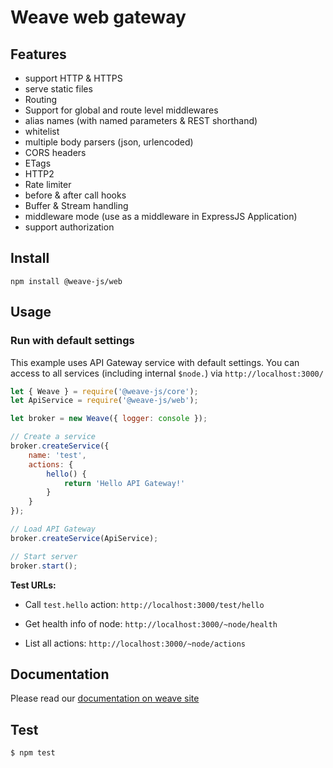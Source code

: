 # Weave web gateway


## Features
* support HTTP & HTTPS
* serve static files
* Routing
* Support for global and route level middlewares
* alias names (with named parameters & REST shorthand)
* whitelist
* multiple body parsers (json, urlencoded)
* CORS headers
* ETags
* HTTP2
* Rate limiter
* before & after call hooks
* Buffer & Stream handling
* middleware mode (use as a middleware in ExpressJS Application)
* support authorization

## Install
```
npm install @weave-js/web
```

## Usage

### Run with default settings
This example uses API Gateway service with default settings.
You can access to all services (including internal `$node.`) via `http://localhost:3000/`

```js
let { Weave } = require('@weave-js/core');
let ApiService = require('@weave-js/web');

let broker = new Weave({ logger: console });

// Create a service
broker.createService({
    name: 'test',
    actions: {
        hello() {
            return 'Hello API Gateway!'
        }
    }
});

// Load API Gateway
broker.createService(ApiService);

// Start server
broker.start();
```

**Test URLs:**	
- Call `test.hello` action: `http://localhost:3000/test/hello`

- Get health info of node: `http://localhost:3000/~node/health`
- List all actions: `http://localhost:3000/~node/actions`

## Documentation
Please read our [documentation on weave site](http://weave.services/docs/weave-web.html)

## Test
```
$ npm test
```
